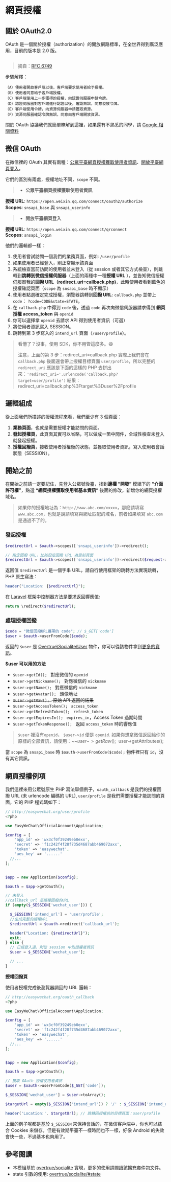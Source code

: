 # 網頁授權

## 關於 OAuth2.0

OAuth 是一個關於授權（authorization）的開放網路標準，在全世界得到廣泛應用，目前的版本是 2.0 版。

<img src="https://user-images.githubusercontent.com/1472352/29310178-5a7a91cc-81df-11e7-9468-b66e150bfba1.png" alt="" style="max-width: 500px">

> 摘自：[RFC 6749](https://datatracker.ietf.org/doc/rfc6749/?include_text=1)

步驟解釋：

    （A）使用者開啟客戶端以後，客戶端要求使用者給予授權。
    （B）使用者同意給予客戶端授權。
    （C）客戶端使用上一步獲得的授權，向認證伺服器申請令牌。
    （D）認證伺服器對客戶端進行認證以後，確認無誤，同意發放令牌。
    （E）客戶端使用令牌，向資源伺服器申請獲取資源。
    （F）資源伺服器確認令牌無誤，同意向客戶端開放資源。

關於 OAuth 協議我們就簡單瞭解到這裡，如果還有不熟悉的同學，請 [Google 相關資料](https://www.google.com.hk/?gws_rd=ssl#safe=strict&q=OAuth2)

## 微信 OAuth

在微信裡的 OAuth 其實有兩種：[公眾平臺網頁授權獲取使用者資訊](http://mp.weixin.qq.com/wiki/9/01f711493b5a02f24b04365ac5d8fd95.html)、[開放平臺網頁登入](https://open.weixin.qq.com/cgi-bin/showdocument?action=dir_list&t=resource/res_list&verify=1&id=open1419316505&token=&lang=zh_CN)。

它們的區別有兩處，授權地址不同，`scope` 不同。

> - **公眾平臺網頁授權獲取使用者資訊**

**授權 URL**: `https://open.weixin.qq.com/connect/oauth2/authorize`  
**Scopes**: `snsapi_base` 與 `snsapi_userinfo`

> - **開放平臺網頁登入**

**授權 URL**: `https://open.weixin.qq.com/connect/qrconnect`  
**Scopes**: `snsapi_login`

他們的邏輯都一樣：

1. 使用者嘗試訪問一個我們的業務頁面，例如: `/user/profile`
2. 如果使用者已經登入，則正常顯示該頁面
3. 系統檢查當前訪問的使用者並未登入（從 session 或者其它方式檢查），則跳轉到**跳轉到微信授權伺服器**（上面的兩種中一種**授權 URL** ），並告知微信授權伺服器我的**回撥 URL（redirect_uri=callback.php)**，此時使用者看到藍色的授權確認頁面（`scope` 為 `snsapi_base` 時不顯示）
4. 使用者點選確定完成授權，瀏覽器跳轉到**回撥 URL**: `callback.php` 並帶上 `code`： `?code=CODE&state=STATE`。
5. 在 `callback.php` 中得到 `code` 後，透過 `code` 再次向微信伺服器請求得到 **網頁授權 access_token** 與 `openid`
6. 你可以選擇拿 `openid` 去請求 API 得到使用者資訊（可選）
7. 將使用者資訊寫入 SESSION。
8. 跳轉到第 3 步寫入的 `intend_url` 頁面（`/user/profile`）。

> 看懵了？沒事，使用 SDK，你不用管這麼多。:smile:
>
> 注意，上面的第 3 步：redirect_uri=callback.php 實際上我們會在 `callback.php` 後面還會帶上授權目標頁面 `user/profile`，所以完整的 `redirect_uri` 應該是下面的這樣的 PHP 去拼出來：`'redirect_uri='.urlencode('callback.php?target=user/profile')`
> 結果：redirect_uri=callback.php%3Ftarget%3Duser%2Fprofile

## 邏輯組成

從上面我們所描述的授權流程來看，我們至少有 3 個頁面：

1. **業務頁面**，也就是需要授權才能訪問的頁面。
2. **發起授權頁**，此頁面其實可以省略，可以做成一箇中間件，全域性檢查未登入就發起授權。
3. **授權回撥頁**，接收使用者授權後的狀態，並獲取使用者資訊，寫入使用者會話狀態（SESSION）。

## 開始之前

在開始之前請一定要記住，先登入公眾號後臺，找到**邊欄 “開發”** 模組下的 **“介面許可權”**，點選 **“網頁授權獲取使用者基本資訊”** 後面的修改，新增你的網頁授權域名。

> 如果你的授權地址為：`http://www.abc.com/xxxxx`，那麼請填寫 `www.abc.com`，也就是說請填寫與網址匹配的域名，前者如果填寫 `abc.com` 是通過不了的。

### 發起授權

```php
$redirectUrl = $oauth->scopes(['snsapi_userinfo'])->redirect();

// 指定回撥 URL，比如設定回撥 URL 為當前頁面
$redirectUrl = $oauth->scopes(['snsapi_userinfo'])->redirect($request->fullUrl());
```

返回值 `$redirectUrl` 是一個字串 URL，請自行使用框架的跳轉方法實現跳轉，PHP 原生寫法：

```php
header("Location: {$redirectUrl}");
```

在 [Laravel](http://laravel.com) 框架中控制器方法是要求返回響應值:

```php
return \redirect($redirectUrl);
```

### 處理授權回撥

```php
$code = "微信回撥URL攜帶的 code"; // $_GET['code']
$user = $oauth->userFromCode($code);
```

返回的 `$user` 是 [Overtrue\Socialite\User](https://github.com/overtrue/socialite/blob/master/src/User.php) 物件，你可以從該物件拿到[更多的資訊](https://github.com/overtrue/socialite#user-interface)。

**$user 可以用的方法**

- `$user->getId(); ` 對應微信的 `openid`
- `$user->getNickname(); ` 對應微信的 `nickname`
- `$user->getName(); ` 對應微信的 `nickname`
- `$user->getAvatar(); ` 頭像地址
- ~~`$user->getRaw(); ` 原始 API 返回的結果~~
- `$user->getAccessToken(); ` `access_token`
- `$user->getRefreshToken(); ` `refresh_token`
- `$user->getExpiresIn(); ` `expires_in`，Access Token 過期時間
- `$user->getTokenResponse(); ` 返回 `access_token` 時的響應值

> `$user` 裡沒有`openid`， `$user->id` 便是 `openid`.
> 如果你想拿微信返回給你的原樣的全部資訊，請使用：~~$user->getRaw();~~$user->getAttributes();

當 `scope` 為 `snsapi_base` 時 `$oauth->userFromCode($code);` 物件裡只有 `id`，沒有其它資訊。

## 網頁授權例項

我們這裡來用公眾號原生 PHP 寫法舉個例子，`oauth_callback` 是我們的授權回撥 URL (未 urlencode 編碼的 URL), `user/profile` 是我們需要授權才能訪問的頁面，它的 PHP 程式碼如下：

```php
// http://easywechat.org/user/profile
<?php

use EasyWeChat\OfficialAccount\Application;

$config = [
    'app_id' => 'wx3cf0f39249eb0exx',
    'secret' => 'f1c242f4f28f735d4687abb469072axx',
    'token' => 'easywechat',
    'aes_key' => '......'
  //...
];


$app = new Application($config);

$oauth = $app->getOauth();

// 未登入
//callback_url 是授權回撥的URL
if (empty($_SESSION['wechat_user'])) {

  $_SESSION['intend_url'] = 'user/profile';
  //生成完整的授權URL
  $redirectUrl = $oauth->redirect('callback_url');

  header("Location: {$redirectUrl}");
  exit;
} else {
  // 已經登入過，則從 session 中取授權者資訊
  $user = $_SESSION['wechat_user'];

  // ...
}
```

**授權回撥頁**

使用者授權完成後瀏覽器調回的 URL 邏輯：

```php
// http://easywechat.org/oauth_callback
<?php

use EasyWeChat\OfficialAccount\Application;

$config = [
    'app_id' => 'wx3cf0f39249eb0exx',
    'secret' => 'f1c242f4f28f735d4687abb469072axx',
    'token' => 'easywechat',
    'aes_key' => '......'
  //...
];


$app = new Application($config);

$oauth = $app->getOauth();

// 獲取 OAuth 授權使用者資訊
$user = $oauth->userFromCode($_GET['code']);

$_SESSION['wechat_user'] = $user->toArray();

$targetUrl = empty($_SESSION['intend_url']) ? '/' : $_SESSION['intend_url'];

header('Location:'. $targetUrl); // 跳轉回授權前的目標頁面：user/profile
```

上面的例子呢都是基於 `$_SESSION` 來保持會話的，在微信客戶端中，你也可以結合 Cookies 來儲存，但是有效期平臺不一樣時間也不一樣，好像 Android 的失效會快一些，不過基本也夠用了。

## 參考閱讀

- 本模組基於 [overtrue/socialite](https://github.com/overtrue/socialite/) 實現，更多的使用請閱讀該擴充套件包文件。
- state 引數的使用: [overtrue/socialite/#state](https://github.com/overtrue/socialite/#state)
